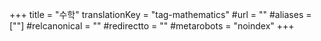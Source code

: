 +++
title = "수학"
translationKey = "tag-mathematics"
#url = ""
#aliases = [""]
#relcanonical = ""
#redirectto = ""
#metarobots = "noindex"
+++
